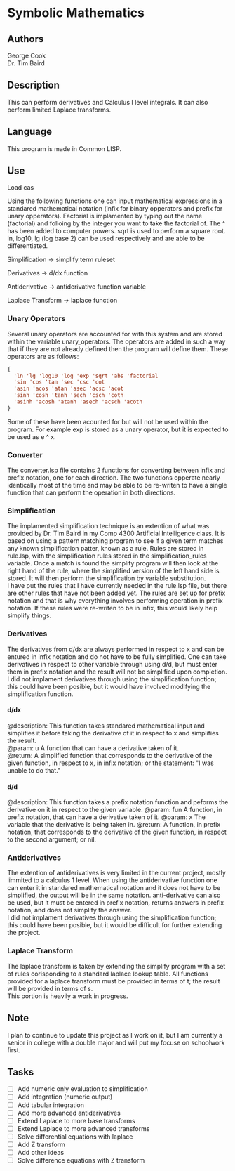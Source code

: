 # Symbolic Mathematics

## Authors
George Cook    
Dr. Tim Baird    

## Description
This can perform derivatives and Calculus I level integrals. It can also perform limited Laplace transforms.

## Language
This program is made in Common LISP.

## Use
Load cas

Using the following functions one can input mathematical expressions in a standared mathematical notation (infix for binary opperators and prefix for unary opperators). Factorial is implamented by typing out the name (factorial) and folloing by the integer you want to take the factorial of. The ^ has been added to computer powers. sqrt is used to perform a square root. ln, log10, lg (log base 2) can be used respectively and are able to be differentiated.

Simplification -> simplify term ruleset

Derivatives ->  d/dx function

Antiderivative -> antiderivative function variable

Laplace Transform -> laplace function

### Unary Operators
Several unary operators are accounted for with this system and are stored within the variable unary_operators. The operators are added in such a way that if they are not already defined then the program will define them. These operators are as follows: 
```lisp
{
  'ln 'lg 'log10 'log 'exp 'sqrt 'abs 'factorial
  'sin 'cos 'tan 'sec 'csc 'cot 
  'asin 'acos 'atan 'asec 'acsc 'acot
  'sinh 'cosh 'tanh 'sech 'csch 'coth
  'asinh 'acosh 'atanh 'asech 'acsch 'acoth
}
```
Some of these have been acounted for but will not be used within the program. For example exp is stored as a unary operator, but it is expected to be used as e ^ x.

### Converter
The converter.lsp file contains 2 functions for converting between infix and prefix notation, one for each direction. The two functions opperate nearly identically most of the time and may be able to be re-writen to have a single function that can perform the operation in both directions.

### Simplification
The implamented simplification technique is an extention of what was provided by Dr. Tim Baird in my Comp 4300 Artificial Intelligence class. It is based on using a pattern matching program to see if a given term matches any known simplification patter, known as a rule. Rules are stored in rule.lsp, with the simplification rules stored in the simplification_rules variable. Once a match is found the simplify program will then look at the right hand of the rule, where the simplified version of the left hand side is stored. It will then perform the simplification by variable substitution.   
I have put the rules that I have currently needed in the rule.lsp file, but there are other rules that have not been added yet. The rules are set up for prefix notation and that is why everything involves performing operation in prefix notation. If these rules were re-writen to be in infix, this would likely help simplify things.   

### Derivatives
The derivatives from d/dx are always performed in respect to x and can be entured in infix notation and do not have to be fully simplified. One can take derivatives in respect to other variable through using d/d, but must enter them in prefix notation and the result will not be simplified upon completion.   
I did not implament derivatives through using the simplification function; this could have been posible, but it would have involved modifying the simplification function.

#### d/dx
@description: This function takes standared mathematical input and simplifies it before taking the derivative of it in respect to x and simplifies the result.   
@param: u  A function that can have a derivative taken of it.   
@return: A simplified function that corresponds to the derivative of the given function, in respect to x, in infix notation; or the statement: "I was unable to do that."   

#### d/d
@description: This function takes a prefix notation function and peforms the derivative on it in respect to the given variable.
@param: fun A function, in prefix notation, that can have a derivative taken of it.
@param: x The variable that the derivative is being taken in.
@return: A function, in prefix notation, that corresponds to the derivative of the given function, in respect to the second argument; or nil. 

### Antiderivatives
The extention of antiderivatives is very limited in the current project, mostly limmited to a calculus 1 level. When using the antiderivative function one can enter it in standared mathematical notation and it does not have to be simplified, the output will be in the same notation. anti-derivative can also be used, but it must be entered in prefix notation, returns answers in prefix notation, and does not simplify the answer.   
I did not implament derivatives through using the simplification function; this could have been posible, but it would be difficult for further extending the project.

### Laplace Transform
The laplace transform is taken by extending the simplify program with a set of rules corisponding to a standard laplace lookup table. All functions provided for a laplace transform must be provided in terms of t; the result will be provided in terms of s.   
This portion is heavily a work in progress.

## Note
I plan to continue to update this project as I work on it, but I am currently a senior in college with a double major and will put my focuse on schoolwork first.

## Tasks
- [ ] Add numeric only evaluation to simplification
- [ ] Add integration (numeric output)
- [ ] Add tabular integration
- [ ] Add more advanced antiderivatives
- [ ] Extend Laplace to more base transforms
- [ ] Extend Laplace to more advanced transforms
- [ ] Solve differential equations with laplace
- [ ] Add Z transform
- [ ] Add other ideas
- [ ] Solve difference equations with Z transform

